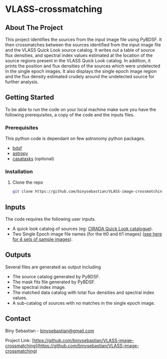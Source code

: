 # VLASS-crossmatching



<!-- ABOUT THE PROJECT -->
## About The Project

This project identifies the sources from the input image file using PyBDSF. It then crossmatches between the sources identified from the input image file and the VLASS Quick Look source catalog. It writes out a table of source flux densities, and spectral index values estimated at the location of the source regions present in the VLASS Quick Look catalog. In addition, it prints the position and flux densities of the sources which were undetected in the single epoch images. It also displays the single epoch image region and the flux density estimated crudely around the undetected source for further analysis.




<!-- GETTING STARTED -->
## Getting Started
To be able to run the code on your local machine make sure you have the following prerequisites, a copy of the code and the inputs files.

### Prerequisites

This python code is dependant on few astronomy python packages.
* [bdsf](https://www.astron.nl/citt/pybdsf/)
* [astropy](https://www.astropy.org/)
* [casatasks](https://casadocs.readthedocs.io/en/stable/notebooks/usingcasa.html#Modular-Installation-of-CASA-6) (optional)
  

### Installation

1. Clone the repo
   ```sh
   git clone https://github.com/binysebastian/VLASS-image-crossmatching
   ```

<!-- USAGE EXAMPLES -->
## Inputs

The code requires the following user inputs.
* A quick look catalog of sources (eg: [CIRADA Quick Look catalogue](https://www.cadc-ccda.hia-iha.nrc-cnrc.gc.ca/files/vault/cirada/continuum/VLASS_QL_comp_catalogues_yg/VLASS1QLCIR_v1/CIRADA_VLASS1QL_table2_hosts.csv.gz)).
* Two Single Epoch image file names (for the tt0 and tt1 images) ([see here for 4 sets of sample images](https://ws.cadc-ccda.hia-iha.nrc-cnrc.gc.ca/files/vault/cirada/catalogues/github_files/testdata.tar)).


## Outputs

Several files are generated as output including

* The source catalog generated by PyBDSF.
* The mask fits file generated by PyBDSF.
* The spectral index image.
* The matched data catalog with total flux densities and spectral index values.
* A sub-catalog of sources with no matches in the single epoch image. 


<!-- CONTACT -->
## Contact

Biny Sebastian - binysebastian@gmail.com

Project Link: [https://github.com/binysebastian/VLASS-image-crossmatching](https://github.com/binysebastian/VLASS-image-crossmatching)



